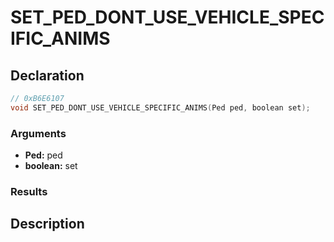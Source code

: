 # SET_PED_DONT_USE_VEHICLE_SPECIFIC_ANIMS

## Declaration
```cpp
// 0xB6E6107
void SET_PED_DONT_USE_VEHICLE_SPECIFIC_ANIMS(Ped ped, boolean set);
```

### Arguments
- **Ped:** ped
- **boolean:** set

### Results

## Description
